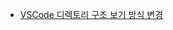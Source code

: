 - [VSCode 디렉토리 구조 보기 방식 변경](https://pygmalion0220.tistory.com/entry/VSCode-%EB%94%94%EB%A0%89%ED%86%A0%EB%A6%AC%ED%8F%B4%EB%8D%94-%EA%B5%AC%EC%A1%B0-%EB%B3%B4%EA%B8%B0-%EB%B0%A9%EC%8B%9D%EC%A0%84%EC%B2%B4-%EB%82%98%EC%97%B4-%EB%B3%80%EA%B2%BD)
